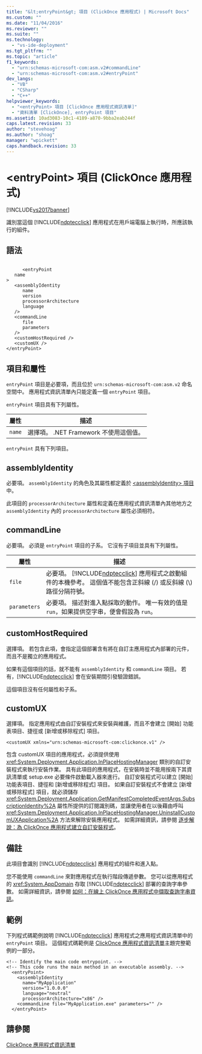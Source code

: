 ```yaml
---
title: "&lt;entryPoint&gt; 項目 (ClickOnce 應用程式) | Microsoft Docs"
ms.custom: ""
ms.date: "11/04/2016"
ms.reviewer: ""
ms.suite: ""
ms.technology: 
  - "vs-ide-deployment"
ms.tgt_pltfrm: ""
ms.topic: "article"
f1_keywords: 
  - "urn:schemas-microsoft-com:asm.v2#commandLine"
  - "urn:schemas-microsoft-com:asm.v2#entryPoint"
dev_langs: 
  - "VB"
  - "CSharp"
  - "C++"
helpviewer_keywords: 
  - "<entryPoint> 項目 [ClickOnce 應用程式資訊清單]"
  - "資料清單 [ClickOnce], entryPoint 項目"
ms.assetid: 10ad3083-10c1-4189-a870-9bba2eab244f
caps.latest.revision: 33
author: "stevehoag"
ms.author: "shoag"
manager: "wpickett"
caps.handback.revision: 33
---
```

# &lt;entryPoint&gt; 項目 (ClickOnce 應用程式)
[!INCLUDE[vs2017banner](../code-quality/includes/vs2017banner.md)]

識別當這個 [!INCLUDE[ndptecclick](../deployment/includes/ndptecclick_md.md)] 應用程式在用戶端電腦上執行時，所應該執行的組件。  
  
## 語法  
  
```  
  
      <entryPoint  
   name  
>  
   <assemblyIdentity  
      name  
      version  
      processorArchitecture  
      language  
   />  
   <commandLine  
      file  
      parameters  
   />  
   <customHostRequired />  
   <customUX />  
</entryPoint>  
```  
  
## 項目和屬性  
 `entryPoint` 項目是必要項，而且位於 `urn:schemas-microsoft-com:asm.v2` 命名空間中。  應用程式資訊清單內只能定義一個 `entryPoint` 項目。  
  
 `entryPoint` 項目具有下列屬性。  
  
|屬性|描述|  
|--------|--------|  
|`name`|選擇項。  .NET Framework 不使用這個值。|  
  
 `entryPoint` 具有下列項目。  
  
## assemblyIdentity  
 必要項。  `assemblyIdentity` 的角色及其屬性都定義於 [\<assemblyIdentity\> 項目](../deployment/assemblyidentity-element-clickonce-application.md) 中。  
  
 此項目的 `processorArchitecture` 屬性和定義在應用程式資訊清單內其他地方之 `assemblyIdentity` 內的 `processorArchitecture` 屬性必須相符。  
  
## commandLine  
 必要項。  必須是 `entryPoint` 項目的子系。  它沒有子項目並具有下列屬性。  
  
|屬性|描述|  
|--------|--------|  
|`file`|必要項。  [!INCLUDE[ndptecclick](../deployment/includes/ndptecclick_md.md)] 應用程式之啟動組件的本機參考。  這個值不能包含正斜線 \(\/\) 或反斜線 \(\\\) 路徑分隔符號。|  
|`parameters`|必要項。  描述對進入點採取的動作。  唯一有效的值是 `run`，如果提供空字串，便會假設為 `run`。|  
  
## customHostRequired  
 選擇項。  若包含此項，會指定這個部署含有將在自訂主應用程式內部署的元件，而且不是獨立的應用程式。  
  
 如果有這個項目的話，就不能有 `assemblyIdentity` 和 `commandLine` 項目。  若有，[!INCLUDE[ndptecclick](../deployment/includes/ndptecclick_md.md)] 會在安裝期間引發驗證錯誤。  
  
 這個項目沒有任何屬性和子系。  
  
## customUX  
 選擇項。  指定應用程式由自訂安裝程式來安裝與維護，而且不會建立 \[開始\] 功能表項目、捷徑或 \[新增或移除程式\] 項目。  
  
```  
<customUX xmlns="urn:schemas-microsoft-com:clickonce.v1" />  
```  
  
 包含 customUX 項目的應用程式，必須提供使用 <xref:System.Deployment.Application.InPlaceHostingManager> 類別的自訂安裝程式來執行安裝作業。  具有此項目的應用程式，在安裝時並不能用按兩下其資訊清單或 setup.exe 必要條件啟動載入器來進行。  自訂安裝程式可以建立 \[開始\] 功能表項目、捷徑和 \[新增或移除程式\] 項目。  如果自訂安裝程式不會建立 \[新增或移除程式\] 項目，就必須儲存 <xref:System.Deployment.Application.GetManifestCompletedEventArgs.SubscriptionIdentity%2A> 屬性所提供的訂閱識別碼，並讓使用者在以後藉由呼叫 <xref:System.Deployment.Application.InPlaceHostingManager.UninstallCustomUXApplication%2A> 方法來解除安裝應用程式。  如需詳細資訊，請參閱 [逐步解說：為 ClickOnce 應用程式建立自訂安裝程式](../deployment/walkthrough-creating-a-custom-installer-for-a-clickonce-application.md)。  
  
## 備註  
 此項目會識別 [!INCLUDE[ndptecclick](../deployment/includes/ndptecclick_md.md)] 應用程式的組件和進入點。  
  
 您不能使用 `commandLine` 來對應用程式在執行階段傳遞參數。  您可以從應用程式的 <xref:System.AppDomain> 存取 [!INCLUDE[ndptecclick](../deployment/includes/ndptecclick_md.md)] 部署的查詢字串參數。  如需詳細資訊，請參閱 [如何：在線上 ClickOnce 應用程式中擷取查詢字串資訊](../Topic/How%20to:%20Retrieve%20Query%20String%20Information%20in%20an%20Online%20ClickOnce%20Application.md)。  
  
## 範例  
 下列程式碼範例說明 [!INCLUDE[ndptecclick](../deployment/includes/ndptecclick_md.md)] 應用程式之應用程式資訊清單中的 `entryPoint` 項目。  這個程式碼範例是 [ClickOnce 應用程式資訊清單](../deployment/clickonce-application-manifest.md)主題完整範例的一部分。  
  
```  
<!-- Identify the main code entrypoint. -->  
<!-- This code runs the main method in an executable assembly. -->  
  <entryPoint>  
    <assemblyIdentity   
      name="MyApplication"   
      version="1.0.0.0"  
      language="neutral"  
      processorArchitecture="x86" />  
    <commandLine file="MyApplication.exe" parameters="" />  
  </entryPoint>  
```  
  
## 請參閱  
 [ClickOnce 應用程式資訊清單](../deployment/clickonce-application-manifest.md)